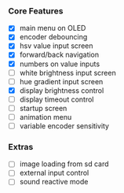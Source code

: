 ### Core Features
- [x] main menu on OLED
- [x] encoder debouncing
- [x] hsv value input screen
- [x] forward/back navigation
- [x] numbers on value inputs
- [ ] white brightness input screen
- [ ] hue gradient input screen
- [x] display brightness control
- [ ] display timeout control
- [ ] startup screen
- [ ] animation menu
- [ ] variable encoder sensitivity

### Extras
- [ ] image loading from sd card
- [ ] external input control
- [ ] sound reactive mode
